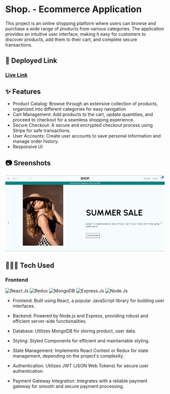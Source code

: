 # Shop. - Ecommerce Application

This project is an online shopping platform where users can browse and purchase a wide range of products from various categories. The application provides an intuitive user interface, making it easy for customers to discover products, add them to their cart, and complete secure transactions.

## 🔗 Deployed Link

### [Live Link](https://shop-ecomm.netlify.app/ "Live")

## ✨ Features

- Product Catalog: Browse through an extensive collection of products, organized into different categories for easy navigation
- Cart Management: Add products to the cart, update quantities, and proceed to checkout for a seamless shopping experience.
- Secure Checkout: A secure and encrypted checkout process using Stripe for safe transactions.
- User Accounts: Create user accounts to save personal information and manage order history.
- Responsive UI

## 📷 Sreenshots

![Screenshot](./ecomm%20gif.gif)

## 👨🏻‍💻 Tech Used

### Frontend

![React.Js](https://img.shields.io/badge/React-20232A?style=for-the-badge&logo=react&logoColor=61DAFB)
![Redux](https://img.shields.io/badge/Redux-593D88?style=for-the-badge&logo=redux&logoColor=white)
![MongoDB](https://img.shields.io/badge/MongoDB-4EA94B?style=for-the-badge&logo=mongodb&logoColor=white)
![Express.Js](https://img.shields.io/badge/Express.js-000000?style=for-the-badge&logo=express&logoColor=white)
![Node.Js](https://img.shields.io/badge/Node.js-339933?style=for-the-badge&logo=nodedotjs&logoColor=white)

- Frontend: Built using React, a popular JavaScript library for building user interfaces.

- Backend: Powered by Node.js and Express, providing robust and efficient server-side functionalities.

- Database: Utilizes MongoDB for storing product, user data.

- Styling: Styled Components for efficient and maintainable styling.

- State Management: Implements React Context or Redux for state management, depending on the project's complexity.

- Authentication: Utilizes JWT (JSON Web Tokens) for secure user authentication.

- Payment Gateway Integration: Integrates with a reliable payment gateway for smooth and secure payment processing.
